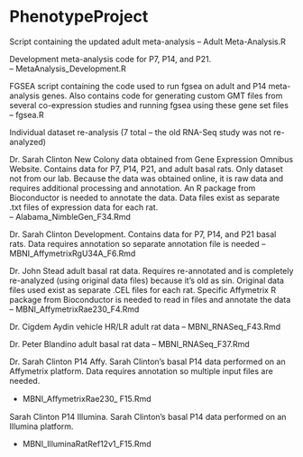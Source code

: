 # PhenotypeProject

Script containing the updated adult meta-analysis
– Adult Meta-Analysis.R

Development meta-analysis code for P7, P14, and P21.  
– MetaAnalysis_Development.R

FGSEA script containing the code used to run fgsea on adult and P14 meta-analysis genes. 
Also contains code for generating custom GMT files from several co-expression studies and running fgsea using these gene set files 
– fgsea.R

Individual dataset re-analysis (7 total – the old RNA-Seq study was not re-analyzed)

Dr. Sarah Clinton New Colony data obtained from Gene Expression Omnibus Website. Contains data for P7, P14, P21, and adult basal rats. 
Only dataset not from our lab. Because the data was obtained online, it is raw data and requires additional processing and annotation. 
An R package from Bioconductor is needed to annotate the data. Data files exist as separate .txt files of expression data for each rat.  
– Alabama_NimbleGen_F34.Rmd

Dr. Sarah Clinton Development. Contains data for P7, P14, and P21 basal rats. 
Data requires annotation so separate annotation file is needed 
–MBNI_AffymetrixRgU34A_F6.Rmd

Dr. John Stead adult basal rat data. Requires re-annotated and is completely re-analyzed (using original data files) 
because it’s old as sin. Original data files used exist as separate .CEL files for each rat. 
Specific Affymetrix R package from Bioconductor is needed to read in files and annotate the data 
– MBNI_AffymetrixRae230_F4.Rmd

Dr. Cigdem Aydin vehicle HR/LR adult rat data 
– MBNI_RNASeq_F43.Rmd

Dr. Peter Blandino adult basal rat data 
– MBNI_RNASeq_F37.Rmd

Dr. Sarah Clinton P14 Affy. Sarah Clinton’s basal P14 data performed on an Affymetrix platform. 
Data requires annotation so multiple input files are needed. 
- MBNI_AﬀymetrixRae230_ F15.Rmd

Sarah Clinton P14 Illumina. Sarah Clinton’s basal P14 data performed on an Illumina platform. 
- MBNI_IlluminaRatRef12v1_F15.Rmd
